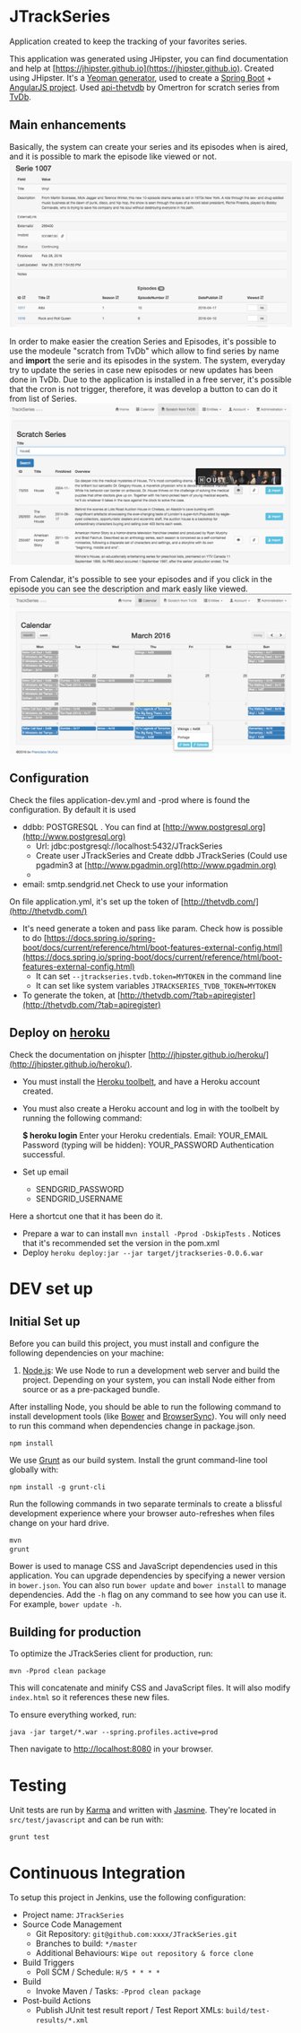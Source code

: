 # JTrackSeries

Application created to keep the tracking of your favorites series.

This application was generated using JHipster, you can find documentation and help at [https://jhipster.github.io](https://jhipster.github.io). Created using JHipster. It's a [Yeoman generator](http://yeoman.io/), used to create a [Spring Boot](http://projects.spring.io/spring-boot/) + [AngularJS project](https://angularjs.org/). Used [api-thetvdb](https://github.com/Omertron/api-thetvdb) by Omertron for scratch series from [TvDb](http://thetvdb.com/).

## Main enhancements
Basically, the system can create your series and its episodes when is aired, and it is possible to mark the episode like viewed or not.
![serie-detail](https://raw.githubusercontent.com/fmunozse/JTrackSeries/master/src/main/webapp/assets/images/serie-detail.png)

In order to make easier the creation Series and Episodes, it's possible to use the modeule "scratch from TvDb" which allow to find series by name and **import** the serie and its episodes in the system.
The system, everyday try to update the series in case new episodes or new updates has been done in TvDb. Due to the application is installed in a free server, it's possible that the cron is not trigger, therefore, it was develop a button to can do it from list of Series.
![scratch-search](https://raw.githubusercontent.com/fmunozse/JTrackSeries/master/src/main/webapp/assets/images/scratch-search.png)

From Calendar, it's possible to see your episodes and if you click in the episode you can see the description and mark easly like viewed.
![calendar-month](https://raw.githubusercontent.com/fmunozse/JTrackSeries/master/src/main/webapp/assets/images/calendar-month.png)


## Configuration 
Check the files application-dev.yml and -prod where is found the configuration. By default it is used
* ddbb: POSTGRESQL . You can find at [http://www.postgresql.org](http://www.postgresql.org)
  * Url: jdbc:postgresql://localhost:5432/JTrackSeries
  * Create user JTrackSeries and Create ddbb JTrackSeries  (Could use pgadmin3 at [http://www.pgadmin.org](http://www.pgadmin.org)
  * 
* email: smtp.sendgrid.net Check to use your information

On file application.yml, it's set up the token of [http://thetvdb.com/](http://thetvdb.com/)
* It's need generate a token and pass like param. Check how is possible to do [https://docs.spring.io/spring-boot/docs/current/reference/html/boot-features-external-config.html](https://docs.spring.io/spring-boot/docs/current/reference/html/boot-features-external-config.html)
  * It can set ` --jtrackseries.tvdb.token=MYTOKEN ` in the command line
  * It can set like system variables ` JTRACKSERIES_TVDB_TOKEN=MYTOKEN `
* To generate the token, at [http://thetvdb.com/?tab=apiregister](http://thetvdb.com/?tab=apiregister)

## Deploy on [heroku](https://www.heroku.com/)
Check the documentation on jhispter [http://jhipster.github.io/heroku/](http://jhipster.github.io/heroku/). 
* You must install the [Heroku toolbelt](https://toolbelt.heroku.com/), and have a Heroku account created.
* You must also create a Heroku account and log in with the toolbelt by running the following command:

    **$ heroku login**
    Enter your Heroku credentials.
    Email: YOUR_EMAIL
    Password (typing will be hidden): YOUR_PASSWORD
    Authentication successful.
 
* Set up email
  * SENDGRID_PASSWORD
  * SENDGRID_USERNAME
  
Here a shortcut one that it has been do it.
* Prepare a war to can install `mvn install -Pprod -DskipTests` . Notices that it's recommended set the version in the pom.xml    
* Deploy `heroku deploy:jar --jar target/jtrackseries-0.0.6.war` 

# DEV set up
## Initial Set up
Before you can build this project, you must install and configure the following dependencies on your machine:

1. [Node.js][]: We use Node to run a development web server and build the project.
   Depending on your system, you can install Node either from source or as a pre-packaged bundle.

After installing Node, you should be able to run the following command to install development tools (like
[Bower][] and [BrowserSync][]). You will only need to run this command when dependencies change in package.json.

    npm install

We use [Grunt][] as our build system. Install the grunt command-line tool globally with:

    npm install -g grunt-cli

Run the following commands in two separate terminals to create a blissful development experience where your browser
auto-refreshes when files change on your hard drive.

    mvn
    grunt

Bower is used to manage CSS and JavaScript dependencies used in this application. You can upgrade dependencies by
specifying a newer version in `bower.json`. You can also run `bower update` and `bower install` to manage dependencies.
Add the `-h` flag on any command to see how you can use it. For example, `bower update -h`.

## Building for production

To optimize the JTrackSeries client for production, run:

    mvn -Pprod clean package

This will concatenate and minify CSS and JavaScript files. It will also modify `index.html` so it references
these new files.

To ensure everything worked, run:

    java -jar target/*.war --spring.profiles.active=prod

Then navigate to [http://localhost:8080](http://localhost:8080) in your browser.

# Testing

Unit tests are run by [Karma][] and written with [Jasmine][]. They're located in `src/test/javascript` and can be run with:

    grunt test



# Continuous Integration

To setup this project in Jenkins, use the following configuration:

* Project name: `JTrackSeries`
* Source Code Management
    * Git Repository: `git@github.com:xxxx/JTrackSeries.git`
    * Branches to build: `*/master`
    * Additional Behaviours: `Wipe out repository & force clone`
* Build Triggers
    * Poll SCM / Schedule: `H/5 * * * *`
* Build
    * Invoke Maven / Tasks: `-Pprod clean package`
* Post-build Actions
    * Publish JUnit test result report / Test Report XMLs: `build/test-results/*.xml`

[JHipster]: https://jhipster.github.io/
[Node.js]: https://nodejs.org/
[Bower]: http://bower.io/
[Grunt]: http://gruntjs.com/
[BrowserSync]: http://www.browsersync.io/
[Karma]: http://karma-runner.github.io/
[Jasmine]: http://jasmine.github.io/2.0/introduction.html
[Protractor]: https://angular.github.io/protractor/
